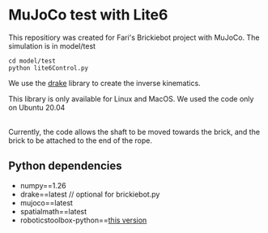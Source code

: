 # MuJoCo test with Lite6
This repositiory was created for Fari's Brickiebot project with MuJoCo. 
The simulation is in model/test

```
cd model/test
python lite6Control.py
```

We use the [drake](https://drake.mit.edu) library to create the inverse kinematics. 

This library is only available for Linux and MacOS. We used the code only on Ubuntu 20.04

<br>
Currently, the code allows the shaft to be moved towards the brick, and the brick to be attached to the end of the rope.



## Python dependencies

- numpy==1.26
- drake==latest // optional for brickiebot.py
- mujoco==latest
- spatialmath==latest
- roboticstoolbox-python==[this version](https://github.com/Mordween/robotics-toolbox-python)

